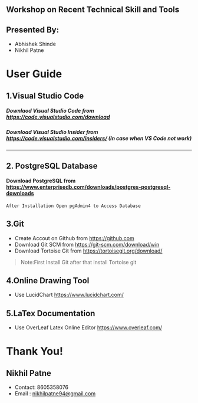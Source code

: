 ## Workshop on Recent Technical Skill and Tools

## Presented By:
 * Abhishek Shinde
* Nikhil Patne

# User Guide


## 1.Visual Studio Code

 #####  Downlaod Visual Studio Code from https://code.visualstudio.com/download
 #####  Download Visual Studio Insider from https://code.visualstudio.com/insiders/ (In case when VS Code not work)

***

## 2. PostgreSQL Database

#### Download PostgreSQL from https://www.enterprisedb.com/downloads/postgres-postgresql-downloads
`
After Installation Open pgAdmin4 to Access Database
`

## 3.Git
* Create Accout on Github from https://github.com
* Download Git SCM from https://git-scm.com/download/win
* Download Tortoise Git from https://tortoisegit.org/download/
> Note:First Install Git after that install Tortoise git


## 4.Online Drawing Tool
* Use LucidChart https://www.lucidchart.com/

## 5.LaTex Documentation
* Use OverLeaf Latex Online Editor https://www.overleaf.com/




# Thank You!
 ## Nikhil Patne
   * Contact: 8605358076 
   * Email : nikhilpatne94@gmail.com 
  
